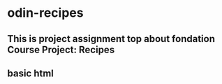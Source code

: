 # odin-recipes
## This is project assignment top about fondation Course Project: Recipes
## basic html 